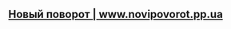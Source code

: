 
<h2>
    <a href="https://novipovorot.pp.ua">
        Новый поворот | www.novipovorot.pp.ua
    </a>
</h2>


